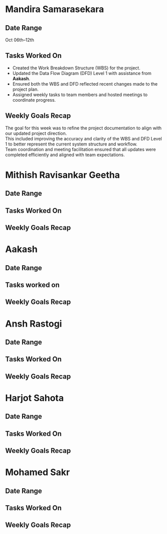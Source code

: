 # Mandira Samarasekara

## Date Range
Oct 06th–12th

## Tasks Worked On
- Created the Work Breakdown Structure (WBS) for the project.  
- Updated the Data Flow Diagram (DFD) Level 1 with assistance from **Aakash**.  
- Ensured both the WBS and DFD reflected recent changes made to the project plan.  
- Assigned weekly tasks to team members and hosted meetings to coordinate progress.

## Weekly Goals Recap
The goal for this week was to refine the project documentation to align with our updated project direction.  
This included improving the accuracy and clarity of the WBS and DFD Level 1 to better represent the current system structure and workflow.  
Team coordination and meeting facilitation ensured that all updates were completed efficiently and aligned with team expectations.



# Mithish Ravisankar Geetha

## Date Range

## Tasks Worked On

## Weekly Goals Recap




# Aakash 

## Date Range

## Tasks worked on

## Weekly Goals Recap




# Ansh Rastogi

## Date Range

## Tasks Worked On

## Weekly Goals Recap



# Harjot Sahota

## Date Range

## Tasks Worked On

## Weekly Goals Recap


  
# Mohamed Sakr

## Date Range

## Tasks Worked On

## Weekly Goals Recap

